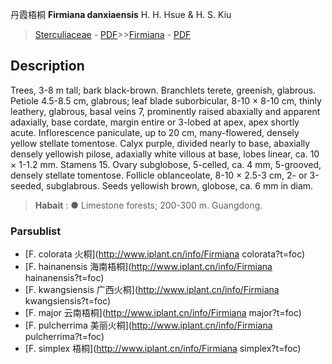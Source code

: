 丹霞梧桐 **Firmiana danxiaensis** H. H. Hsue & H. S. Kiu

> [Sterculiaceae](http://www.iplant.cn/info/Sterculiaceae?t=foc) - [PDF](http://www.iplant.cn/foc/pdf/Sterculiaceae.pdf)>>[Firmiana](http://www.iplant.cn/info/Firmiana?t=foc) - [PDF](http://www.iplant.cn/foc/pdf/Firmiana.pdf)

## Description

Trees, 3-8 m tall; bark black-brown. Branchlets terete, greenish, glabrous. Petiole 4.5-8.5 cm, glabrous; leaf blade suborbicular, 8-10 × 8-10 cm, thinly leathery, glabrous, basal veins 7, prominently raised abaxially and apparent adaxially, base cordate, margin entire or 3-lobed at apex, apex shortly acute. Inflorescence paniculate, up to 20 cm, many-flowered, densely yellow stellate tomentose. Calyx purple, divided nearly to base, abaxially densely yellowish pilose, adaxially white villous at base, lobes linear, ca. 10 × 1-1.2 mm. Stamens 15. Ovary subglobose, 5-celled, ca. 4 mm, 5-grooved, densely stellate tomentose. Follicle oblanceolate, 8-10 × 2.5-3 cm, 2- or 3-seeded, subglabrous. Seeds yellowish brown, globose, ca. 6 mm in diam.

> **Habait** : 
>●  Limestone forests; 200-300 m. Guangdong.

### Parsublist

* [F.  colorata  火桐](http://www.iplant.cn/info/Firmiana colorata?t=foc)
* [F.  hainanensis  海南梧桐](http://www.iplant.cn/info/Firmiana hainanensis?t=foc)
* [F.  kwangsiensis  广西火桐](http://www.iplant.cn/info/Firmiana kwangsiensis?t=foc)
* [F.  major  云南梧桐](http://www.iplant.cn/info/Firmiana major?t=foc)
* [F.  pulcherrima  美丽火桐](http://www.iplant.cn/info/Firmiana pulcherrima?t=foc)
* [F.  simplex  梧桐](http://www.iplant.cn/info/Firmiana simplex?t=foc)

